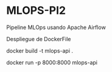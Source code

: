 # MLOPS-PI2
Pipeline MLOps usando Apache Airflow

Despliegue de DockerFile

docker build -t mlops-api .

docker run -p 8000:8000 mlops-api
